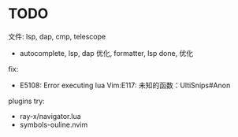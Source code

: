 # TODO

文件: lsp, dap, cmp, telescope
- autocomplete, lsp, dap 优化, formatter, lsp done, 优化

fix:
- E5108: Error executing lua Vim:E117: 未知的函数：UltiSnips#Anon

plugins try:
- ray-x/navigator.lua
- symbols-ouline.nvim
